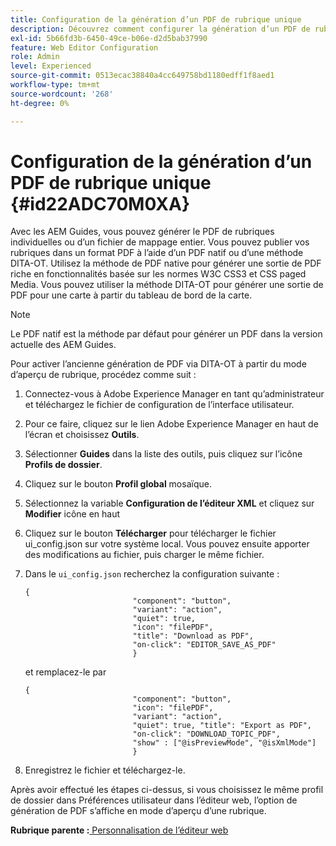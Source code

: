 ```yaml
---
title: Configuration de la génération d’un PDF de rubrique unique
description: Découvrez comment configurer la génération d’un PDF de rubrique unique
exl-id: 5b66fd3b-6450-49ce-b06e-d2d5bab37990
feature: Web Editor Configuration
role: Admin
level: Experienced
source-git-commit: 0513ecac38840a4cc649758bd1180edff1f8aed1
workflow-type: tm+mt
source-wordcount: '268'
ht-degree: 0%

---
```


# Configuration de la génération d’un PDF de rubrique unique {#id22ADC70M0XA}

Avec les AEM Guides, vous pouvez générer le PDF de rubriques individuelles ou d’un fichier de mappage entier. Vous pouvez publier vos rubriques dans un format PDF à l’aide d’un PDF natif ou d’une méthode DITA-OT. Utilisez la méthode de PDF native pour générer une sortie de PDF riche en fonctionnalités basée sur les normes W3C CSS3 et CSS paged Media. Vous pouvez utiliser la méthode DITA-OT pour générer une sortie de PDF pour une carte à partir du tableau de bord de la carte.

>[!NOTE]
>
> Le PDF natif est la méthode par défaut pour générer un PDF dans la version actuelle des AEM Guides.

Pour activer l’ancienne génération de PDF via DITA-OT à partir du mode d’aperçu de rubrique, procédez comme suit :

1. Connectez-vous à Adobe Experience Manager en tant qu’administrateur et téléchargez le fichier de configuration de l’interface utilisateur.

1. Pour ce faire, cliquez sur le lien Adobe Experience Manager en haut de l’écran et choisissez **Outils**.
1. Sélectionner **Guides** dans la liste des outils, puis cliquez sur l’icône **Profils de dossier**.
1. Cliquez sur le bouton **Profil global** mosaïque.
1. Sélectionnez la variable **Configuration de l’éditeur XML** et cliquez sur **Modifier** icône en haut
1. Cliquez sur le bouton **Télécharger** pour télécharger le fichier ui\_config.json sur votre système local. Vous pouvez ensuite apporter des modifications au fichier, puis charger le même fichier.
1. Dans le `ui_config.json` recherchez la configuration suivante :

   ```
   {
                           "component": "button",
                           "variant": "action",
                           "quiet": true,
                           "icon": "filePDF",
                           "title": "Download as PDF",
                           "on-click": "EDITOR_SAVE_AS_PDF"
                           }
   ```

   et remplacez-le par

   ```
   {
                           "component": "button",
                           "icon": "filePDF",
                           "variant": "action",
                           "quiet": true, "title": "Export as PDF",
                           "on-click": "DOWNLOAD_TOPIC_PDF",
                           "show" : ["@isPreviewMode", "@isXmlMode"]
                           }
   ```

1. Enregistrez le fichier et téléchargez-le.

Après avoir effectué les étapes ci-dessus, si vous choisissez le même profil de dossier dans Préférences utilisateur dans l’éditeur web, l’option de génération de PDF s’affiche en mode d’aperçu d’une rubrique.

**Rubrique parente :**[ Personnalisation de l’éditeur web](conf-web-editor.md)
